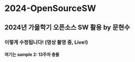 # 2024-OpenSourceSW

## 2024년 가을학기 오픈소스 SW 활용 by 문현수

### 이렇게 수정됩니다! (영상 촬영 중, Live!)

#### 여기는 sample 2: 13주차 충돌
